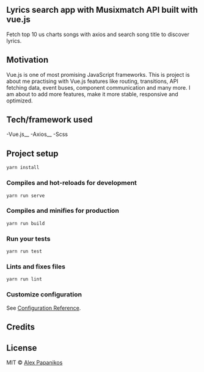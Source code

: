 ## Lyrics search app with Musixmatch API built with vue.js
Fetch top 10 us charts songs with axios and search song title to discover lyrics.

## Motivation
Vue.js is one of most promising JavaScript frameworks. This is project is about me practising with Vue.js features like routing, transitions, API fetching data, event buses, component communication and many more. I am about to add more features, make it more stable, responsive and optimized.

## Tech/framework used
-Vue.js__
-Axios__
-Scss

## Project setup
```
yarn install
```

### Compiles and hot-reloads for development
```
yarn run serve
```

### Compiles and minifies for production
```
yarn run build
```

### Run your tests
```
yarn run test
```

### Lints and fixes files
```
yarn run lint
```

### Customize configuration
See [Configuration Reference](https://cli.vuejs.org/config/).


## Credits


## License

MIT © [Alex Papanikos]()
